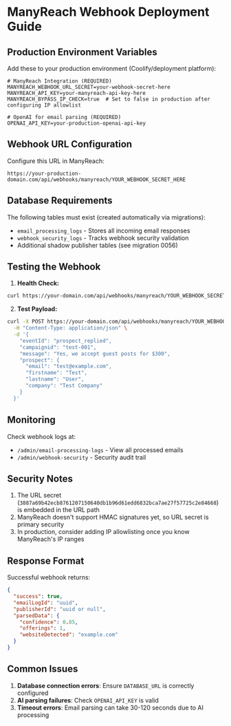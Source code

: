 # ManyReach Webhook Deployment Guide

## Production Environment Variables

Add these to your production environment (Coolify/deployment platform):

```env
# ManyReach Integration (REQUIRED)
MANYREACH_WEBHOOK_URL_SECRET=your-webhook-secret-here
MANYREACH_API_KEY=your-manyreach-api-key-here
MANYREACH_BYPASS_IP_CHECK=true  # Set to false in production after configuring IP allowlist

# OpenAI for email parsing (REQUIRED)
OPENAI_API_KEY=your-production-openai-api-key
```

## Webhook URL Configuration

Configure this URL in ManyReach:
```
https://your-production-domain.com/api/webhooks/manyreach/YOUR_WEBHOOK_SECRET_HERE
```

## Database Requirements

The following tables must exist (created automatically via migrations):
- `email_processing_logs` - Stores all incoming email responses
- `webhook_security_logs` - Tracks webhook security validation
- Additional shadow publisher tables (see migration 0056)

## Testing the Webhook

1. **Health Check:**
```bash
curl https://your-domain.com/api/webhooks/manyreach/YOUR_WEBHOOK_SECRET_HERE
```

2. **Test Payload:**
```bash
curl -X POST https://your-domain.com/api/webhooks/manyreach/YOUR_WEBHOOK_SECRET_HERE \
  -H "Content-Type: application/json" \
  -d '{
    "eventId": "prospect_replied",
    "campaignid": "test-001",
    "message": "Yes, we accept guest posts for $300",
    "prospect": {
      "email": "test@example.com",
      "firstname": "Test",
      "lastname": "User",
      "company": "Test Company"
    }
  }'
```

## Monitoring

Check webhook logs at:
- `/admin/email-processing-logs` - View all processed emails
- `/admin/webhook-security` - Security audit trail

## Security Notes

1. The URL secret (`3887a69b42ecb8761207150640db1b96d61edd6832bca7ae27f57725c2e84668`) is embedded in the URL path
2. ManyReach doesn't support HMAC signatures yet, so URL secret is primary security
3. In production, consider adding IP allowlisting once you know ManyReach's IP ranges

## Response Format

Successful webhook returns:
```json
{
  "success": true,
  "emailLogId": "uuid",
  "publisherId": "uuid or null",
  "parsedData": {
    "confidence": 0.85,
    "offerings": 1,
    "websiteDetected": "example.com"
  }
}
```

## Common Issues

1. **Database connection errors**: Ensure `DATABASE_URL` is correctly configured
2. **AI parsing failures**: Check `OPENAI_API_KEY` is valid
3. **Timeout errors**: Email parsing can take 30-120 seconds due to AI processing